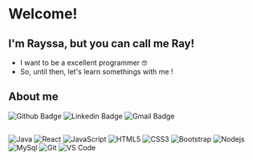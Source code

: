 # Welcome!
 
## I'm Rayssa, but you can call me Ray!
- I want to be a excellent programmer 🤓
- So, until then, let's learn somethings with me !


## About me 
![Github Badge](https://img.shields.io/badge/-Github-000?style=flat-square&logo=Github&logoColor=white&link=https://github.com/yssacst/)
![Linkedin Badge](https://img.shields.io/badge/-LinkedIn-blue?style=flat-square&logo=Linkedin&logoColor=white&link=https://www.linkedin.com/in/rayssapimentel/)
![Gmail Badge](https://img.shields.io/badge/-Gmail-c14438?style=flat-square&logo=Gmail&logoColor=white&link=mailto:contato.rayssacoosta@gmail.com)

##
![Java](https://img.shields.io/badge/-Java-%23F7DF1C?style=flat-square&logo=java&logoColor=00008b&labelColor=%00008b&color=%00008b)
![React](https://img.shields.io/badge/-React-%23F7DF1C?style=flat-square&logo=react&logoColor=ffffff&labelColor=blue&color=blue)
![JavaScript](https://img.shields.io/badge/-JavaScript-%23F7DF1C?style=flat-square&logo=javascript&logoColor=000000&labelColor=%23F7DF1C&color=%23FFCE5A)
![HTML5](https://img.shields.io/badge/-HTML5-%23E44D27?style=flat-square&logo=html5&logoColor=ffffff)
![CSS3](https://img.shields.io/badge/-CSS3-%231572B6?style=flat-square&logo=css3)
![Bootstrap](https://img.shields.io/badge/-Bootstrap-563D7C?style=flat-square&logo=Bootstrap)
![Nodejs](https://img.shields.io/badge/-Nodejs-339933?style=flat-square&logo=Node.js&logoColor=ffffff)
![MySql](https://img.shields.io/badge/-MySQL-%23F7DF1C?style=flat-square&logo=MySQL&logoColor=00008b&labelColor=%00008b&color=%00008b)
![Git](https://img.shields.io/badge/-Git-%23F05032?style=flat-square&logo=git&logoColor=%23ffffff)
![VS Code](http://img.shields.io/badge/-VS%20Code-007ACC?style=flat-square&logo=visual-studio-code&logoColor=ffffff)

<!--
- Thanks for visiting. 
 
- Enjoy it!! o/
![React](https://img.shields.io/badge/-React-%23F7DF1C?style=flat-square&logo=react&logoColor=ffffff&labelColor=blue&color=blue)
![JavaScript](https://img.shields.io/badge/-JavaScript-%23F7DF1C?style=flat-square&logo=javascript&logoColor=000000&labelColor=%23F7DF1C&color=%23FFCE5A)
![HTML5](https://img.shields.io/badge/-HTML5-%23E44D27?style=flat-square&logo=html5&logoColor=ffffff)
![CSS3](https://img.shields.io/badge/-CSS3-%231572B6?style=flat-square&logo=css3)
![Bootstrap](https://img.shields.io/badge/-Bootstrap-563D7C?style=flat-square&logo=Bootstrap)
![Nodejs](https://img.shields.io/badge/-Nodejs-339933?style=flat-square&logo=Node.js&logoColor=ffffff)
![MongoDB](https://img.shields.io/badge/-mongoDB-%23F7DF1C?style=flat-square&logo=mongoDB&logoColor=000000&labelColor=%7CFC00&color=%7CFC00)
![MySql](https://img.shields.io/badge/-mysql-%23F7DF1C?style=flat-square&logo=mysql&logoColor=00008b&labelColor=%00008b&color=%00008b)
![Git](https://img.shields.io/badge/-Git-%23F05032?style=flat-square&logo=git&logoColor=%23ffffff)
![VS Code](http://img.shields.io/badge/-VS%20Code-007ACC?style=flat-square&logo=visual-studio-code&logoColor=ffffff)

**yssacst/yssacst** is a ✨ _special_ ✨ repository because its `README.md` (this file) appears on your GitHub profile.
[![Whatsapp Badge](https://img.shields.io/badge/-Whatsapp-4CA143?style=flat-square&labelColor=4CA143&logo=whatsapp&logoColor=white&link=https://api.whatsapp.com/send?phone=seu_telefone_55+DDD+número_de_telefone&text=Hello!)](https://api.whatsapp.com/send?phone=seu_telefone_55+DDD+número_de_telefone&text=Hello!)
Here are some ideas to get you started:

- 🔭 I’m currently working on ...
- 🌱 I’m currently learning ...
- 👯 I’m looking to collaborate on ...
- 🤔 I’m looking for help with ...
- 💬 Ask me about ...
- 📫 How to reach me: ...
- 😄 Pronouns: ...
- ⚡ Fun fact: ...
-->
